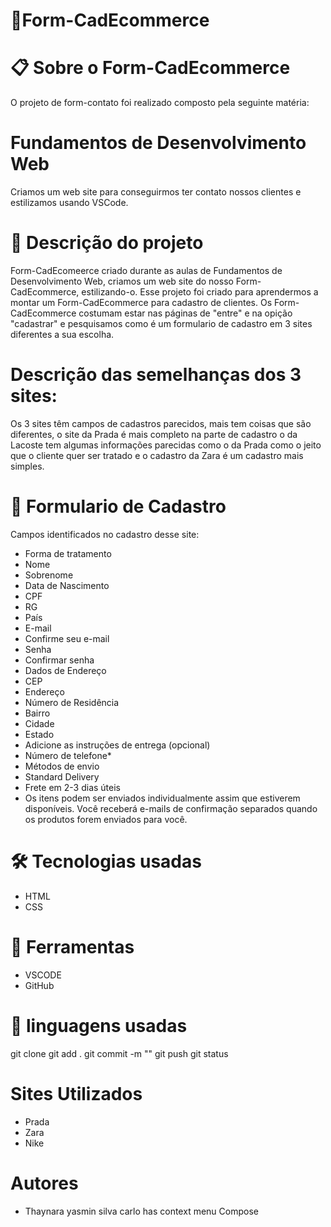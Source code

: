 # 🚀Form-CadEcommerce
 
# 📋 Sobre o Form-CadEcommerce
O projeto de form-contato foi realizado composto pela seguinte matéria:
# Fundamentos de Desenvolvimento Web
Criamos um web site para conseguirmos ter contato nossos clientes e estilizamos usando VSCode.
 
# 📄 Descrição do projeto
Form-CadEcomeerce criado durante as aulas de Fundamentos de Desenvolvimento Web, criamos um web site do nosso Form-CadEcommerce, estilizando-o. Esse projeto foi criado para aprendermos a montar um Form-CadEcommerce para cadastro de clientes. Os Form-CadEcommerce costumam estar nas páginas de "entre" e na opição "cadastrar" e pesquisamos como é um formulario de cadastro em 3 sites diferentes a sua escolha.
# Descrição das semelhanças dos 3 sites:
Os 3 sites têm campos de cadastros parecidos, mais tem coisas que são diferentes, o site da Prada é mais completo na parte de cadastro o da Lacoste tem algumas informações parecidas como o da Prada como o jeito que o cliente quer ser tratado e o cadastro da Zara é um cadastro mais simples.
 
# 📄 Formulario de Cadastro
Campos identificados no cadastro desse site:
* Forma de tratamento
* Nome
* Sobrenome
* Data de Nascimento
* CPF
* RG
* País
* E-mail
* Confirme seu e-mail
* Senha
* Confirmar senha
* Dados de Endereço
* CEP
* Endereço
* Número de Residência
* Bairro
* Cidade
* Estado
* Adicione as instruções de entrega (opcional)
* Número de telefone*
* Métodos de envio
* Standard Delivery
* Frete em 2-3 dias úteis
* Os itens podem ser enviados individualmente assim que estiverem disponíveis. Você receberá e-mails de confirmação separados quando os produtos forem enviados para você.
 
# 🛠️ Tecnologias usadas 
* HTML
* CSS
# 🔧 Ferramentas
* VSCODE
* GitHub
# 📁 linguagens usadas
git clone
git add .
git commit -m ""
git push
git status
# Sites Utilizados
* Prada
* Zara
* Nike
# Autores
* Thaynara yasmin silva carlo
has context menu
Compose
